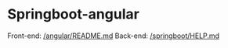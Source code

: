 # Springboot-angular
Front-end: <a href="angular/README.md">/angular/README.md</a>
Back-end: <a href="/springboot/HELP.md">/springboot/HELP.md</a>

